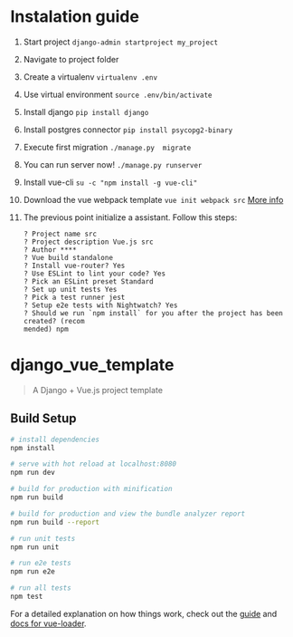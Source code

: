 # Instalation guide

1.  Start project `django-admin startproject my_project`
2.  Navigate to project folder
3.  Create a virtualenv `virtualenv .env`
4.  Use virtual environment `source .env/bin/activate`
5.  Install django `pip install django`
5.  Install postgres connector `pip install psycopg2-binary`
6.  Execute first migration `./manage.py  migrate`
7.  You can run server now! `./manage.py runserver`
8.  Install vue-cli `su -c "npm install -g vue-cli"`
9.  Download the vue webpack template `vue init webpack src` [More info](https://github.com/vuejs-templates/webpack)
10. The previous point initialize a assistant. Follow this steps:

    ```
    ? Project name src
    ? Project description Vue.js src
    ? Author ****
    ? Vue build standalone
    ? Install vue-router? Yes
    ? Use ESLint to lint your code? Yes
    ? Pick an ESLint preset Standard
    ? Set up unit tests Yes
    ? Pick a test runner jest
    ? Setup e2e tests with Nightwatch? Yes
    ? Should we run `npm install` for you after the project has been created? (recom
    mended) npm
    ```


# django_vue_template

> A Django + Vue.js project template

## Build Setup

``` bash
# install dependencies
npm install

# serve with hot reload at localhost:8080
npm run dev

# build for production with minification
npm run build

# build for production and view the bundle analyzer report
npm run build --report

# run unit tests
npm run unit

# run e2e tests
npm run e2e

# run all tests
npm test
```

For a detailed explanation on how things work, check out the [guide](http://vuejs-templates.github.io/webpack/) and [docs for vue-loader](http://vuejs.github.io/vue-loader).
